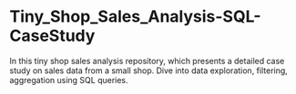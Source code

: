 # Tiny_Shop_Sales_Analysis-SQL-CaseStudy
In this tiny shop sales analysis repository, which presents a detailed case study on sales data from a small shop. Dive into data exploration, filtering, aggregation using SQL queries.
